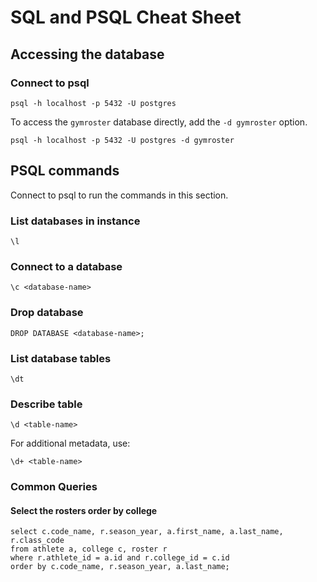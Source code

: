 # SQL and PSQL Cheat Sheet

## Accessing the database

### Connect to psql
```shell
psql -h localhost -p 5432 -U postgres
```

To access the `gymroster` database directly, add the `-d gymroster` option.
```shell
psql -h localhost -p 5432 -U postgres -d gymroster

```

## PSQL commands
Connect to psql to run the commands in this section. 

### List databases in instance
```text
\l
```

### Connect to a database
```text
\c <database-name>
```

### Drop database
```text
DROP DATABASE <database-name>;
```

### List database tables
```text
\dt
```

### Describe table
```text
\d <table-name>
```

For additional metadata, use:
```text
\d+ <table-name>
```

### Common Queries
#### Select the rosters order by college
```postgresql
select c.code_name, r.season_year, a.first_name, a.last_name, r.class_code
from athlete a, college c, roster r
where r.athlete_id = a.id and r.college_id = c.id                                                                                               
order by c.code_name, r.season_year, a.last_name;
```